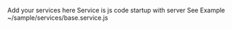 Add your services here
Service is js code startup with server 
See Example ~/sample/services/base.service.js